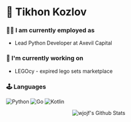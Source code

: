 # 👋 Tikhon Kozlov

### 👨‍💻 I am currently employed as 
  <ul>
    <li>Lead Python Developer at Axevil Capital</li>
  </ul>

### 🥷 I'm currently working on
  <ul>
    <li>LEGOcy - expired lego sets marketplace</li>
  </ul>

### 🕹 Languages

![Python](https://img.shields.io/badge/python-3670A0?style=for-the-badge&logo=python&logoColor=ffdd54)
![Go](https://img.shields.io/badge/go-%2300ADD8.svg?style=for-the-badge&logo=go&logoColor=white)
![Kotlin](https://img.shields.io/badge/Kotlin-0095D5?&style=for-the-badge&logo=kotlin&logoColor=white)

  
<div align="center">

<img align="center" src="https://github-readme-stats.vercel.app/api?username=wjojf&include_all_commits=true&count_private=true&show_icons=true&line_height=20&title_color=7A7ADB&icon_color=2234AE&text_color=D3D3D3&bg_color=0,000000,130F40" alt="wjojf's Github Stats">

</div>
